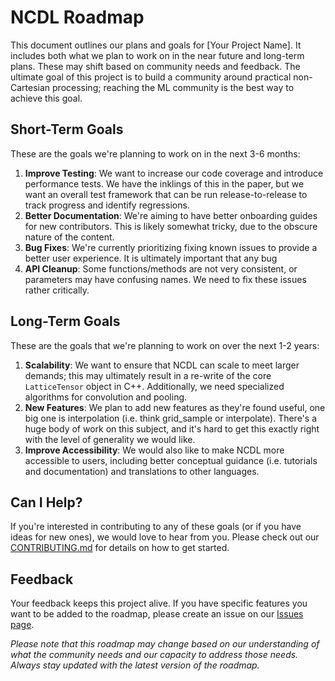 # NCDL Roadmap

This document outlines our plans and goals for [Your Project Name]. It includes both what we plan to work on in the near 
future and long-term plans. These may shift based on community needs and feedback. 
The ultimate goal of this project is to build a community around
practical non-Cartesian processing; reaching the ML community 
is the best way to achieve this goal.

## Short-Term Goals

These are the goals we're planning to work on in the next 3-6 months:

1. **Improve Testing**: We want to increase our code coverage and introduce performance tests. We have the inklings of 
   this in the paper, but we want an overall test framework that can be run release-to-release to track 
   progress and identify regressions.
2. **Better Documentation**: We're aiming to have better onboarding guides for new contributors. This is likely somewhat
   tricky, due to the obscure nature of the content.
3. **Bug Fixes**: We're currently prioritizing fixing known issues to provide a better user experience. It is ultimately 
   important that any bug
4. **API Cleanup**: Some functions/methods are not very consistent, or parameters may have confusing names. We need to 
   fix these issues rather critically.

## Long-Term Goals

These are the goals that we're planning to work on over the next 1-2 years:

1. **Scalability**: We want to ensure that NCDL can scale to meet larger demands; this may ultimately result in a 
   re-write of the core `LatticeTensor` object in C++. Additionally, we need specialized algorithms
   for convolution and pooling.
2. **New Features**: We plan to add new features as they're found useful, one big one is interpolation (i.e. think 
   grid_sample or interpolate). There's a huge body of work on this subject, and it's hard to get this exactly right 
   with the level of generality we would like.
3. **Improve Accessibility**: We would also like to make NCDL more accessible to users, including better conceptual 
   guidance (i.e. tutorials and documentation) and translations to other languages.

## Can I Help?

If you're interested in contributing to any of these goals (or if you have ideas for new ones), we would love to hear from you. Please check out our [CONTRIBUTING.md](CONTRIBUTING.md) for details on how to get started.

## Feedback

Your feedback keeps this project alive. If you have specific features you want to be added to the roadmap, please create an issue on our [Issues page](https://github.com/yourusername/yourrepositoryname/issues).

*Please note that this roadmap may change based on our understanding of what the community needs and our capacity to address those needs. Always stay updated with the latest version of the roadmap.*

